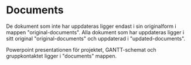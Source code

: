 # Documents

De dokument som inte har uppdateras ligger endast i sin originalform i mappen "original-documents". Alla dokument som har uppdateras ligger i sitt original "original-documents" och uppdaterad i "updated-documents".

Powerpoint presentationen för projektet, GANTT-schemat och gruppkontaktet ligger i "documents" mappen.